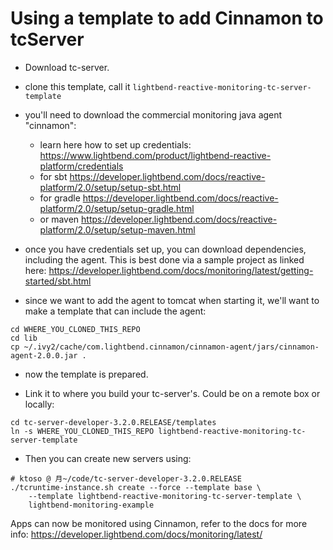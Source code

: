 Using a template to add Cinnamon to tcServer
============================================

* Download tc-server.

* clone this template, call it `lightbend-reactive-monitoring-tc-server-template`

* you'll need to download the commercial monitoring java agent "cinnamon":

  * learn here how to set up credentials: https://www.lightbend.com/product/lightbend-reactive-platform/credentials
  * for sbt https://developer.lightbend.com/docs/reactive-platform/2.0/setup/setup-sbt.html
  * for gradle https://developer.lightbend.com/docs/reactive-platform/2.0/setup/setup-gradle.html
  * or maven https://developer.lightbend.com/docs/reactive-platform/2.0/setup/setup-maven.html

* once you have credentials set up, you can download dependencies, including the agent.
  This is best done via a sample project as linked here: https://developer.lightbend.com/docs/monitoring/latest/getting-started/sbt.html
  
* since we want to add the agent to tomcat when starting it, we'll want to make a template that can include the agent:

```
cd WHERE_YOU_CLONED_THIS_REPO
cd lib
cp ~/.ivy2/cache/com.lightbend.cinnamon/cinnamon-agent/jars/cinnamon-agent-2.0.0.jar .
```

* now the template is prepared.

* Link it to where you build your tc-server's. Could be on a remote box or locally:

```
cd tc-server-developer-3.2.0.RELEASE/templates 
ln -s WHERE_YOU_CLONED_THIS_REPO lightbend-reactive-monitoring-tc-server-template 
```

* Then you can create new servers using:

```
# ktoso @ 月~/code/tc-server-developer-3.2.0.RELEASE
./tcruntime-instance.sh create --force --template base \
    --template lightbend-reactive-monitoring-tc-server-template \
    lightbend-monitoring-example
```

Apps can now be monitored using Cinnamon, refer to the docs for more info:
https://developer.lightbend.com/docs/monitoring/latest/
